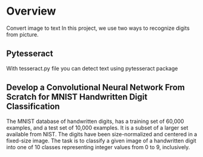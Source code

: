 # Overview
Convert image to text
In this project, we use two ways to recognize digits from picture.
## Pytesseract 
With tesseract.py file you can detect text using pytesseract package 
##  Develop a Convolutional Neural Network From Scratch for MNIST Handwritten Digit Classification
The MNIST database of handwritten digits, has a training set of 60,000 examples, and a test set of 10,000 examples. It is a subset of a larger set available from NIST. The digits have been size-normalized and centered in a fixed-size image.
The task is to classify a given image of a handwritten digit into one of 10 classes representing integer values from 0 to 9, inclusively.
